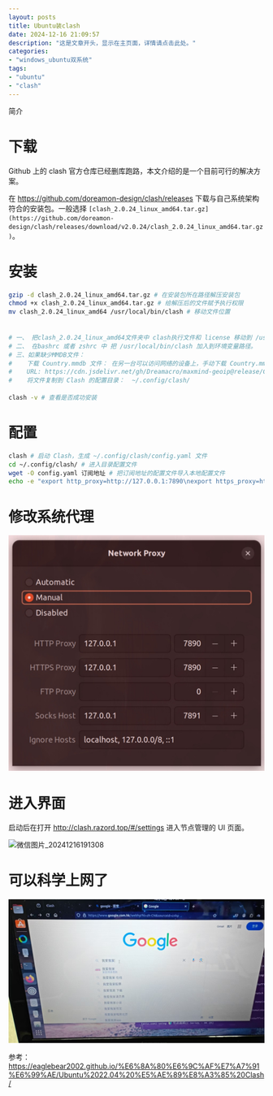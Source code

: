 ```yaml
---
layout: posts
title: Ubuntu装clash
date: 2024-12-16 21:09:57
description: "这是文章开头，显示在主页面，详情请点击此处。"
categories: 
- "windows_ubuntu双系统"
tags:
- "ubuntu"
- "clash"
---
```


简介 <!--more-->



# 下载

Github 上的 clash 官方仓库已经删库跑路，本文介绍的是一个目前可行的解决方案。

在 https://github.com/doreamon-design/clash/releases 下载与自己系统架构符合的安装包。一般选择 `[clash_2.0.24_linux_amd64.tar.gz](https://github.com/doreamon-design/clash/releases/download/v2.0.24/clash_2.0.24_linux_amd64.tar.gz)`。



# 安装

```bash
gzip -d clash_2.0.24_linux_amd64.tar.gz # 在安装包所在路径解压安装包
chmod +x clash_2.0.24_linux_amd64.tar.gz # 给解压后的文件赋予执行权限
mv clash_2.0.24_linux_amd64 /usr/local/bin/clash # 移动文件位置


# 一、 把clash_2.0.24_linux_amd64文件夹中 clash执行文件和 license 移动到 /usr/local/bin/clash
# 二、 在bashrc 或者 zshrc 中 把 /usr/local/bin/clash 加入到环境变量路径。
# 三、如果缺少MMDB文件：
#    下载 Country.mmdb 文件： 在另一台可以访问网络的设备上，手动下载 Country.mmdb 文件：
#    URL: https://cdn.jsdelivr.net/gh/Dreamacro/maxmind-geoip@release/Country.mmdb
#    将文件复制到 Clash 的配置目录：  ~/.config/clash/

clash -v # 查看是否成功安装
```



# 配置

```bash
clash # 启动 Clash，生成 ~/.config/clash/config.yaml 文件
cd ~/.config/clash/ # 进入目录配置文件
wget -O config.yaml 订阅地址 # 把订阅地址的配置文件导入本地配置文件
echo -e "export http_proxy=http://127.0.0.1:7890\nexport https_proxy=http://127.0.0.1:7890" >> ~/.bashrc # 配置环境变量
```



# 修改系统代理

![截屏2024-12-16 19.04.22](Ubuntu%E8%A3%85clash/%E6%88%AA%E5%B1%8F2024-12-16%2019.04.22.jpg)



# 进入界面

启动后在打开  http://clash.razord.top/#/settings  进入节点管理的 UI 页面。

![微信图片_20241216191308](Ubuntu%E8%A3%85clash/%E5%BE%AE%E4%BF%A1%E5%9B%BE%E7%89%87_20241216191308.jpg)



# 可以科学上网了

![微信图片_20241216191357](Ubuntu%E8%A3%85clash/%E5%BE%AE%E4%BF%A1%E5%9B%BE%E7%89%87_20241216191357.jpg)





参考：https://eaglebear2002.github.io/%E6%8A%80%E6%9C%AF%E7%A7%91%E6%99%AE/Ubuntu%2022.04%20%E5%AE%89%E8%A3%85%20Clash/